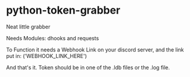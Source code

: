 # python-token-grabber

Neat little grabber

Needs Modules: dhooks and requests

To Function it needs a Webhook Link on your discord server, and the link put in: ('WEBHOOK_LINK_HERE')

And that's it. Token should be in one of the .ldb files or the .log file.
